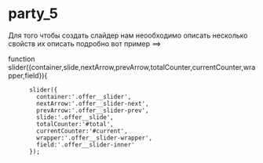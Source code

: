 # party_5

Для того чтобы создать слайдер нам неообходимо описать несколько свойств их описать подробно вот пример ==>

function slider({container,slide,nextArrow,prevArrow,totalCounter,currentCounter,wrapper,field}){

          slider({
            container:'.offer__slider',
            nextArrow:'.offer__slider-next',
            prevArrow:'.offer__slider-prev',
            slide:'.offer__slide',
            totalCounter:'#total',
            currentCounter:'#current',
            wrapper:'.offer__slider-wrapper',
            field:'.offer__slider-inner'
          });
